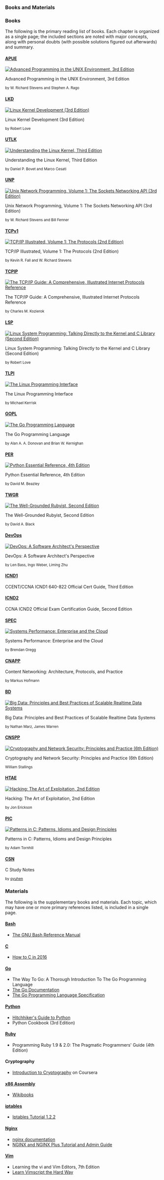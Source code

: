 ### **Books and Materials**

### Books

The following is the primary reading list of books. Each chapter is organized as a single page; the included sections are noted with major concepts, along with personal doubts (with possible solutions figured out afterwards) and summary.

#### [APUE](apue/index.md)

[![Advanced Programming in the UNIX Environment, 3rd Edition](apue/cover_80.jpg)](apue/cover.jpg "Advanced Programming in the UNIX Environment, 3rd Edition")

Advanced Programming in the UNIX Environment, 3rd Edition

<small>by W. Richard Stevens and Stephen A. Rago</small>

#### [LKD](lkd/index.md)

[![Linux Kernel Development (3rd Edition)](lkd/cover_80.jpg)](lkd/cover.jpg "Linux Kernel Development (3rd Edition)")

Linux Kernel Development (3rd Edition)

<small>by Robert Love</small>

#### [UTLK](utlk/index.md)

[![Understanding the Linux Kernel, Third Edition](utlk/cover_80.jpg)](utlk/cover.jpg "Understanding the Linux Kernel, Third Edition")

Understanding the Linux Kernel, Third Edition

<small>by Daniel P. Bovet and Marco Cesati</small>

#### [UNP](unp/index.md)

[![Unix Network Programming, Volume 1: The Sockets Networking API (3rd Edition)](unp/cover_80.gif)](unp/cover.gif "Unix Network Programming, Volume 1: The Sockets Networking API (3rd Edition)")

Unix Network Programming, Volume 1: The Sockets Networking API (3rd Edition)

<small>by W. Richard Stevens and Bill Fenner</small>

#### [TCPv1](tcpv1/index.md)

[![TCP/IP Illustrated, Volume 1: The Protocols (2nd Edition)](tcpv1/cover_80.jpg)](tcpv1/cover.jpg "TCP/IP Illustrated, Volume 1: The Protocols (2nd Edition)")

TCP/IP Illustrated, Volume 1: The Protocols (2nd Edition)

<small>by Kevin R. Fall and W. Richard Stevens</small>

#### [TCPIP](tcpip/index.md)

[![The TCP/IP Guide: A Comprehensive, Illustrated Internet Protocols Reference](tcpip/cover_80.png)](tcpip/cover.png "The TCP/IP Guide: A Comprehensive, Illustrated Internet Protocols Reference")

The TCP/IP Guide: A Comprehensive, Illustrated Internet Protocols Reference

<small>by Charles M. Kozierok</small>

#### [LSP](lsp/index.md)

[![Linux System Programming: Talking Directly to the Kernel and C Library (Second Edition)](lsp/cover_80.jpg)](lsp/cover.jpg "Linux System Programming: Talking Directly to the Kernel and C Library (Second Edition)")

Linux System Programming: Talking Directly to the Kernel and C Library (Second Edition)

<small>by Robert Love</small>

#### [TLPI](tlpi/index.md)

[![The Linux Programming Interface](tlpi/cover_80.png)](tlpi/cover.png "The Linux Programming Interface")

The Linux Programming Interface

<small>by Michael Kerrisk</small>

#### [GOPL](gopl/index.md)

[![The Go Programming Language](gopl/cover_80.png)](gopl/cover.png "The Go Programming Language")

The Go Programming Language

<small>by Alan A. A. Donovan and Brian W. Kernighan</small>

#### [PER](per/index.md)

[![Python Essential Reference, 4th Edition](per/cover_80.jpg)](per/cover.jpg "Python Essential Reference, 4th Edition")

Python Essential Reference, 4th Edition

<small>by David M. Beazley </small>

#### [TWGR](twgr/index.md)

[![The Well-Grounded Rubyist, Second Edition](twgr/cover_80.png)](twgr/cover.png "The Well-Grounded Rubyist, Second Edition")

The Well-Grounded Rubyist, Second Edition

<small>by David A. Black</small>

#### [DevOps](devops/index.md)

[![DevOps: A Software Architect's Perspective](devops/cover_80.jpg)](devops/cover.jpg "DevOps: A Software Architect's Perspective")

DevOps: A Software Architect's Perspective

<small>by Len Bass, Ingo Weber, Liming Zhu</small>

#### [ICND1](icnd1/index.md)

CCENT/CCNA ICND1 640-822 Official Cert Guide, Third Edition

#### [ICND2](icnd2/index.md)

CCNA ICND2 Official Exam Certification Guide, Second Edition

#### [SPEC](spec/index.md)

[![Systems Performance: Enterprise and the Cloud](spec/cover_80.png)](spec/cover.png "Systems Performance: Enterprise and the Cloud")

Systems Performance: Enterprise and the Cloud

<small>by Brendan Gregg</small>

#### [CNAPP](cnapp/index.md)

Content Networking: Architecture, Protocols, and Practice

<small>by Markus Hofmann</small>

#### [BD](bd/index.md)

[![Big Data: Principles and Best Practices of Scalable Realtime Data Systems](bd/cover_80.png)](bd/cover.png "Big Data: Principles and Best Practices of Scalable Realtime Data Systems")

Big Data: Principles and Best Practices of Scalable Realtime Data Systems

<small>by Nathan Marz, James Warren</small>

#### [CNSPP](cnspp/index.md)

[![Cryptography and Network Security: Principles and Practice (6th Edition)](cnspp/cover_80.jpg)](cnspp/cover.jpg "Cryptography and Network Security: Principles and Practice (6th Edition)")

Cryptography and Network Security: Principles and Practice (6th Edition)

<small>William Stallings</small>

#### [HTAE](htae/index.md)

[![Hacking: The Art of Exploitation, 2nd Edition](htae/cover_80.jpg)](htae/cover.jpg "Hacking: The Art of Exploitation, 2nd Edition")

Hacking: The Art of Exploitation, 2nd Edition

<small>by Jon Erickson</small>

#### [PIC](pic/index.md)

[![Patterns in C: Patterns, Idioms and Design Principles](pic/cover_80.jpg)](pic/cover.jpg "Patterns in C: Patterns, Idioms and Design Principles")

Patterns in C: Patterns, Idioms and Design Principles

<small>by Adam Tornhill</small>

#### [CSN](csn/index.md)

C Study Notes

<small>by [qyuhen](https://github.com/qyuhen)</small>

### Materials

The following is the supplementary books and materials. Each topic, which may have one or more primary references listed, is included in a single page.

#### [Bash](bash/index.md)

* [The GNU Bash Reference Manual](https://www.gnu.org/software/bash/manual/)

#### [C](c/index.md)

* [How to C in 2016](https://matt.sh/howto-c)

#### [Go](golang/index.md)

* The Way To Go: A Thorough Introduction To The Go Programming Language
* [The Go Documentation](https://golang.org/doc/)
* [The Go Programming Language Specification](https://golang.org/ref/spec)

#### [Python](python/index.md)

* [Hitchhiker's Guide to Python](http://docs.python-guide.org/en/latest/)
* Python Cookbook (3rd Edition)

#### [Ruby](ruby/index.md)

* Programming Ruby 1.9 & 2.0: The Pragmatic Programmers' Guide (4th Edition)

#### Cryptography

* [Introduction to Cryptography](https://class.coursera.org/crypto-preview/lecture) on Coursera

#### [x86 Assembly](asm/index.md)

* [Wikibooks](https://en.wikibooks.org/wiki/X86_Assembly)

#### [iptables](iptables/index.md)

* [Iptables Tutorial 1.2.2](http://homes.di.unimi.it/sisop/qemu/iptables-tutorial.pdf)

#### [Nginx](nginx/index.md)

* [nginx documentation](http://nginx.org/en/docs/)
* [NGINX and NGINX Plus Tutorial and Admin Guide](http://nginx.com/resources/admin-guide/)

#### [Vim](vim/index.md)

* Learning the vi and Vim Editors, 7th Edition
* [Learn Vimscript the Hard Way](http://learnvimscriptthehardway.stevelosh.com/)
